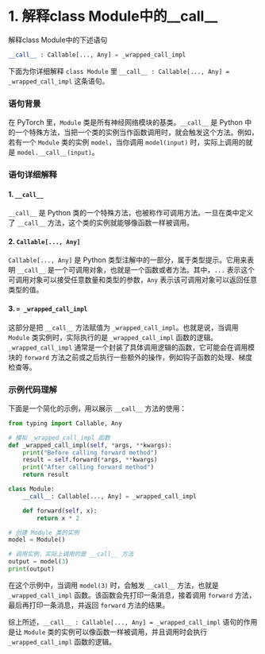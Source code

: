 # 1. 解释class  Module中的__call__

解释class  Module中的下述语句
```python
__call__ : Callable[..., Any] = _wrapped_call_impl
```

下面为你详细解释 `class Module` 里 `__call__ : Callable[..., Any] = _wrapped_call_impl` 这条语句。

### 语句背景
在 PyTorch 里，`Module` 类是所有神经网络模块的基类。`__call__` 是 Python 中的一个特殊方法，当把一个类的实例当作函数调用时，就会触发这个方法。例如，若有一个 `Module` 类的实例 `model`，当你调用 `model(input)` 时，实际上调用的就是 `model.__call__(input)`。

### 语句详细解释

#### 1. `__call__`
`__call__` 是 Python 类的一个特殊方法，也被称作可调用方法。一旦在类中定义了 `__call__` 方法，这个类的实例就能够像函数一样被调用。

#### 2. `Callable[..., Any]`
`Callable[..., Any]` 是 Python 类型注解中的一部分，属于类型提示。它用来表明 `__call__` 是一个可调用对象，也就是一个函数或者方法。其中，`...` 表示这个可调用对象可以接受任意数量和类型的参数，`Any` 表示该可调用对象可以返回任意类型的值。

#### 3. `= _wrapped_call_impl`
这部分是把 `__call__` 方法赋值为 `_wrapped_call_impl`。也就是说，当调用 `Module` 类实例时，实际执行的是 `_wrapped_call_impl` 函数的逻辑。`_wrapped_call_impl` 通常是一个封装了具体调用逻辑的函数，它可能会在调用模块的 `forward` 方法之前或之后执行一些额外的操作，例如钩子函数的处理、梯度检查等。

### 示例代码理解
下面是一个简化的示例，用以展示 `__call__` 方法的使用：

```python
from typing import Callable, Any

# 模拟 _wrapped_call_impl 函数
def _wrapped_call_impl(self, *args, **kwargs):
    print("Before calling forward method")
    result = self.forward(*args, **kwargs)
    print("After calling forward method")
    return result

class Module:
    __call__: Callable[..., Any] = _wrapped_call_impl

    def forward(self, x):
        return x * 2

# 创建 Module 类的实例
model = Module()

# 调用实例，实际上调用的是 __call__ 方法
output = model(3)
print(output)

```

在这个示例中，当调用 `model(3)` 时，会触发 `__call__` 方法，也就是 `_wrapped_call_impl` 函数。该函数会先打印一条消息，接着调用 `forward` 方法，最后再打印一条消息，并返回 `forward` 方法的结果。

综上所述，`__call__ : Callable[..., Any] = _wrapped_call_impl` 语句的作用是让 `Module` 类的实例可以像函数一样被调用，并且调用时会执行 `_wrapped_call_impl` 函数的逻辑。 